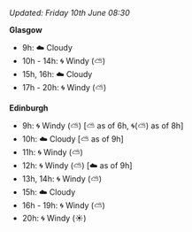 *Updated: Friday 10th June 08:30*

**Glasgow**

* 9h: :cloud: Cloudy
* 10h - 14h: :cyclone: Windy (:partly_sunny:)
* 15h, 16h: :cloud: Cloudy
* 17h - 20h: :cyclone: Windy (:partly_sunny:)

**Edinburgh**

* 9h: :cyclone: Windy (:partly_sunny:) [:partly_sunny: as of 6h, :cyclone:(:partly_sunny:) as of 8h]
* 10h: :cloud: Cloudy [:partly_sunny: as of 9h]
* 11h: :cyclone: Windy (:partly_sunny:)
* 12h: :cyclone: Windy (:partly_sunny:) [:cloud: as of 9h]
* 13h, 14h: :cyclone: Windy (:partly_sunny:)
* 15h: :cloud: Cloudy
* 16h - 19h: :cyclone: Windy (:partly_sunny:)
* 20h: :cyclone: Windy (:sunny:)
